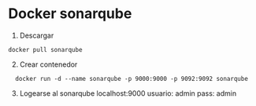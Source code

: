 # Docker sonarqube


1. Descargar

```
docker pull sonarqube
```

2. Crear contenedor

```
  docker run -d --name sonarqube -p 9000:9000 -p 9092:9092 sonarqube
```

3. Logearse al sonarqube
localhost:9000 
usuario: admin
pass: admin
